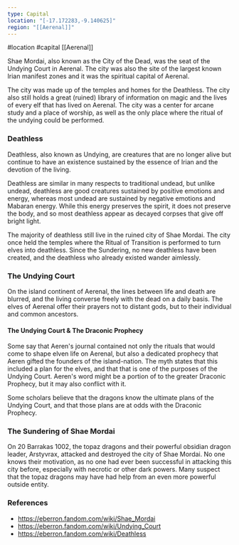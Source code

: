 ```yaml
---
type: Capital
location: "[-17.172283,-9.140625]"
region: "[[Aerenal]]"
---
```

 #location #capital  [[Aerenal]]

Shae Mordai, also known as the City of the Dead, was the seat of the Undying Court in Aerenal. The city was also the site of the largest known Irian manifest zones and it was the spiritual capital of Aerenal.

The city was made up of the temples and homes for the Deathless. The city also still holds a great (ruined) library of information on magic and the lives of every elf that has lived on Aerenal. The city was a center for arcane study and a place of worship, as well as the only place where the ritual of the undying could be performed.

### Deathless

Deathless, also known as Undying, are creatures that are no longer alive but continue to have an existence sustained by the essence of Irian and the devotion of the living.

Deathless are similar in many respects to traditional undead, but unlike undead, deathless are good creatures sustained by positive emotions and energy, whereas most undead are sustained by negative emotions and Mabaran energy. While this energy preserves the spirit, it does not preserve the body, and so most deathless appear as decayed corpses that give off bright light.

The majority of deathless still live in the ruined city of Shae Mordai. The city once held the temples where the Ritual of Transition is performed to turn elves into deathless. Since the Sundering, no new deathless have been created, and the deathless who already existed wander aimlessly.

### The Undying Court

On the island continent of Aerenal, the lines between life and death are blurred, and the living converse freely with the dead on a daily basis. The elves of Aerenal offer their prayers not to distant gods, but to their individual and common ancestors.

#### The Undying Court & The Draconic Prophecy

Some say that Aeren's journal contained not only the rituals that would come to shape elven life on Aerenal, but also a dedicated prophecy that Aeren gifted the founders of the island-nation. The myth states that this included a plan for the elves, and that that is one of the purposes of the Undying Court. Aeren's word might be a portion of to the greater Draconic Prophecy, but it may also conflict with it.

Some scholars believe that the dragons know the ultimate plans of the Undying Court, and that those plans are at odds with the Draconic Prophecy.

### The Sundering of Shae Mordai

On 20 Barrakas 1002, the topaz dragons and their powerful obsidian dragon leader, Arstyvrax, attacked and destroyed the city of Shae Mordai. No one knows their motivation, as no one had ever been successful in attacking this city before, especially with necrotic or other dark powers. Many suspect that the topaz dragons may have had help from an even more powerful outside entity.

### References

* https://eberron.fandom.com/wiki/Shae_Mordai
* https://eberron.fandom.com/wiki/Undying_Court
* https://eberron.fandom.com/wiki/Deathless

